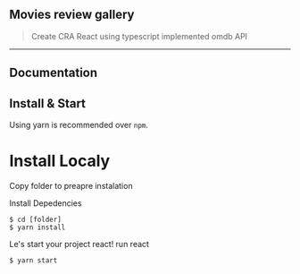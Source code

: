 
## Movies review gallery

> Create CRA React using typescript implemented omdb API

---
## Documentation

## Install & Start

Using yarn is recommended over `npm`.

# Install Localy
Copy folder to preapre instalation

Install Depedencies

```shell
$ cd [folder]
$ yarn install

```

Le's start your project react!
run react
```shell
$ yarn start
```
